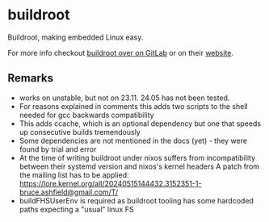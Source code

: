 # buildroot

Buildroot, making embedded Linux easy.

For more info checkout [buildroot over on GitLab](https://gitlab.com/buildroot.org/buildroot) or on their [website](https://buildroot.org).

## Remarks

- works on unstable, but not on 23.11. 24.05 has not been tested.
- For reasons explained in comments this adds two scripts to the shell needed for gcc backwards compatibility
- This adds ccache, which is an optional dependency but one that speeds up consecutive builds tremendously
- Some dependencies are not mentioned in the docs (yet) - they were found by trial and error
- At the time of writing buildroot under nixos suffers from incompatibility between their systemd version and nixos's kernel headers
  A patch from the mailing list has to be applied: https://lore.kernel.org/all/20240515144432.3152351-1-bruce.ashfield@gmail.com/T/
- buildFHSUserEnv is required as buildroot tooling has some hardcoded paths expecting a "usual" linux FS
